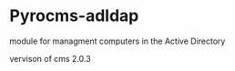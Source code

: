 Pyrocms-adldap
==============

module for managment computers in the Active Directory

vervison of cms 2.0.3